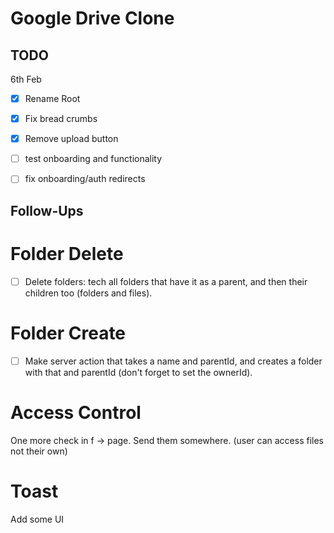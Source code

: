# Google Drive Clone


## TODO

6th Feb

- [x] Rename Root
- [x] Fix bread crumbs
- [x] Remove upload button
- [ ] test onboarding and functionality

- [ ] fix onboarding/auth redirects


## Follow-Ups


# Folder Delete

- [ ] Delete folders: tech all folders that have it as a parent, and then their children too (folders and files).

# Folder Create

- [ ] Make server action that takes a name and parentId, and creates a folder with that and parentId (don't forget to set the ownerId).

# Access Control


One more check in f -> page. Send them somewhere.
(user can access files not their own)

# Toast

Add some UI

# 